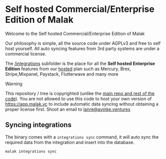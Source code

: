 # Self hosted Commercial/Enterprise Edition of Malak

Welcome to the Self hosted Commercial/Enterprise Edition of Malak

Our philosophy is simple, all the source code under AGPLv3 and free to self host yourself.
All auto syncing features from 3rd party systems are under a commercial license.

The [/integrations](https://github.com/ayinke-llc/malak/tree/main/internal/integrations) subfolder is the place
for all the **Self hosted Enterprise Edition** features from our [hosted](https://malak.vc/prigin)
plan such as Mercury, Brex, Stripe,Mixpanel, Paystack, Flutterwave and many more

> [!WARNING]
> This repository / tree is copyrighted (unlike the [main repo and rest of the code](https://github.com/ayinke-llc/malak)).
> You are not allowed to use this code to host your own version of <https://app.malak.vc>
> to include automatic data syncing
> without obtaining a proper license first. Shoot an email to <lanre@ayinke.ventures>

## Syncing integrations

The binary comes with a `integrations sync` command, it will auto sync the required data
from the integration and insert into the database.

```sh
malak integrations sync
```
